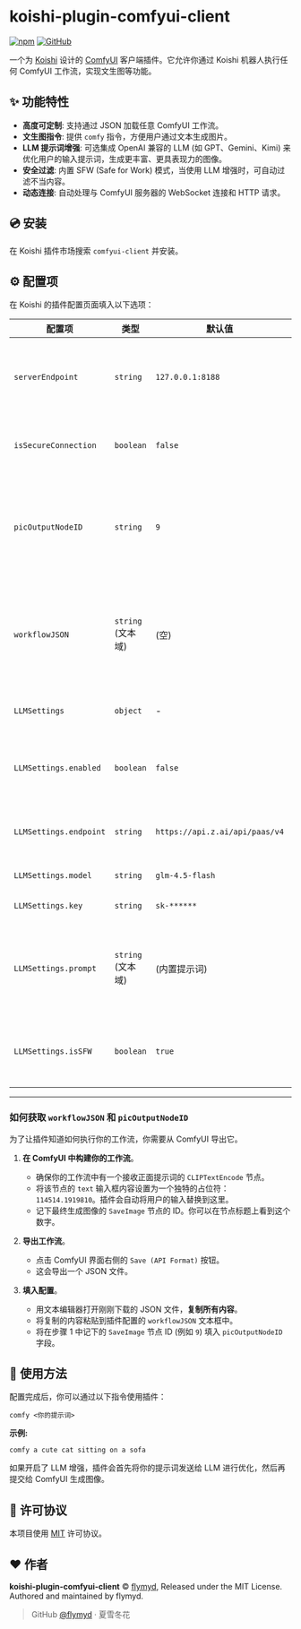 # koishi-plugin-comfyui-client

[![npm](https://img.shields.io/npm/v/koishi-plugin-comfyui-client?style=flat-square)](https://www.npmjs.com/package/koishi-plugin-comfyui-client)
[![GitHub](https://img.shields.io/github/stars/flymyd/koishi-plugin-comfyui-client?style=flat-square)](https://github.com/flymyd/koishi-plugin-comfyui-client)

一个为 [Koishi](https://koishi.chat/) 设计的 [ComfyUI](https://github.com/comfyanonymous/ComfyUI) 客户端插件。它允许你通过 Koishi 机器人执行任何 ComfyUI 工作流，实现文生图等功能。

## ✨ 功能特性

- **高度可定制**: 支持通过 JSON 加载任意 ComfyUI 工作流。
- **文生图指令**: 提供 `comfy` 指令，方便用户通过文本生成图片。
- **LLM 提示词增强**: 可选集成 OpenAI 兼容的 LLM (如 GPT、Gemini、Kimi) 来优化用户的输入提示词，生成更丰富、更具表现力的图像。
- **安全过滤**: 内置 SFW (Safe for Work) 模式，当使用 LLM 增强时，可自动过滤不当内容。
- **动态连接**: 自动处理与 ComfyUI 服务器的 WebSocket 连接和 HTTP 请求。

## 💿 安装

在 Koishi 插件市场搜索 `comfyui-client` 并安装。

## ⚙️ 配置项

在 Koishi 的插件配置页面填入以下选项：

| 配置项 | 类型 | 默认值 | 描述 |
| --- | --- | --- | --- |
| `serverEndpoint` | `string` | `127.0.0.1:8188` | ComfyUI 服务器地址，格式为 `域名/IP:端口`。 |
| `isSecureConnection` | `boolean` | `false` | 是否使用 `https` 和 `wss` 进行安全连接。 |
| `picOutputNodeID` | `string` | `9` | 在工作流中，最终输出图像的节点 (通常是 `SaveImage` 节点) 的 ID。 |
| `workflowJSON` | `string` (文本域) | (空) | 你的 ComfyUI 工作流的 JSON 字符串。**这是插件的核心配置**。 |
| `LLMSettings` | `object` | - | (可选) LLM 增强设置。 |
| `LLMSettings.enabled` | `boolean` | `false` | 是否启用 LLM 来增强用户输入的提示词。 |
| `LLMSettings.endpoint` | `string` | `https://api.z.ai/api/paas/v4` | OpenAI 兼容的 LLM API 地址。 |
| `LLMSettings.model` | `string` | `glm-4.5-flash` | LLM 模型 ID。 |
| `LLMSettings.key` | `string` | `sk-******` | 你的 LLM API Key。 |
| `LLMSettings.prompt` | `string` (文本域) | (内置提示词) | 用于指导 LLM 生成图像提示词的系统提示 (System Prompt)。 |
| `LLMSettings.isSFW` | `boolean` | `true` | 是否启用安全模式，过滤 R18 内容。 |

---

### 如何获取 `workflowJSON` 和 `picOutputNodeID`

为了让插件知道如何执行你的工作流，你需要从 ComfyUI 导出它。

1.  **在 ComfyUI 中构建你的工作流**。
    -   确保你的工作流中有一个接收正面提示词的 `CLIPTextEncode` 节点。
    -   将该节点的 `text` 输入框内容设置为一个独特的占位符：`114514.1919810`。插件会自动将用户的输入替换到这里。
    -   记下最终生成图像的 `SaveImage` 节点的 ID。你可以在节点标题上看到这个数字。

2.  **导出工作流**。
    -   点击 ComfyUI 界面右侧的 `Save (API Format)` 按钮。
    -   这会导出一个 JSON 文件。

3.  **填入配置**。
    -   用文本编辑器打开刚刚下载的 JSON 文件，**复制所有内容**。
    -   将复制的内容粘贴到插件配置的 `workflowJSON` 文本框中。
    -   将在步骤 1 中记下的 `SaveImage` 节点 ID (例如 `9`) 填入 `picOutputNodeID` 字段。

## 🚀 使用方法

配置完成后，你可以通过以下指令使用插件：

```
comfy <你的提示词>
```

**示例:**

```
comfy a cute cat sitting on a sofa
```

如果开启了 LLM 增强，插件会首先将你的提示词发送给 LLM 进行优化，然后再提交给 ComfyUI 生成图像。

## 📄 许可协议

本项目使用 [MIT](./LICENSE) 许可协议。

## ❤️ 作者

**koishi-plugin-comfyui-client** © [flymyd](https://github.com/flymyd), Released under the MIT License.
Authored and maintained by flymyd.

> GitHub [@flymyd](https://github.com/flymyd) · 夏雪冬花
